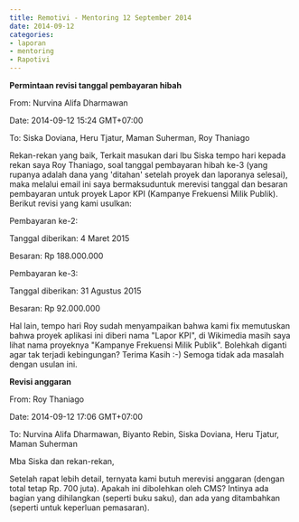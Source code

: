 ```yaml
---
title: Remotivi - Mentoring 12 September 2014
date: 2014-09-12
categories:
- laporan
- mentoring
- Rapotivi
---
```


**Permintaan revisi tanggal pembayaran hibah**

From: Nurvina Alifa Dharmawan 

Date: 2014-09-12 15:24 GMT+07:00 

To: Siska Doviana, Heru Tjatur, Maman Suherman, Roy Thaniago 

Rekan-rekan yang baik, 
Terkait masukan dari Ibu Siska tempo hari kepada rekan saya Roy Thaniago, soal tanggal pembayaran hibah ke-3 (yang rupanya adalah dana yang 'ditahan' setelah proyek dan laporanya selesai), maka melalui email ini saya bermaksuduntuk merevisi tanggal dan besaran pembayaran untuk proyek Lapor KPI (Kampanye Frekuensi Milik Publik). Berikut revisi yang kami usulkan: 

Pembayaran ke-2: 

Tanggal diberikan: 4 Maret 2015 

Besaran: Rp 188.000.000 

Pembayaran ke-3: 

Tanggal diberikan: 31 Agustus 2015 

Besaran: Rp 92.000.000 

Hal lain, tempo hari Roy sudah menyampaikan bahwa kami fix memutuskan bahwa proyek aplikasi ini diberi nama "Lapor KPI", di Wikimedia masih saya lihat nama proyeknya "Kampanye Frekuensi Milik Publik". Bolehkah diganti agar tak terjadi kebingungan? Terima Kasih :-) Semoga tidak ada masalah dengan usulan ini.


**Revisi anggaran**

From: Roy Thaniago 

Date: 2014-09-12 17:06 GMT+07:00 

To: Nurvina Alifa Dharmawan, Biyanto Rebin, Siska Doviana, Heru Tjatur, Maman Suherman 

Mba Siska dan rekan-rekan, 

Setelah rapat lebih detail, ternyata kami butuh merevisi anggaran (dengan total tetap Rp. 700 juta). Apakah ini dibolehkan oleh CMS? Intinya ada bagian yang dihilangkan (seperti buku saku), dan ada yang ditambahkan (seperti untuk keperluan pemasaran).
